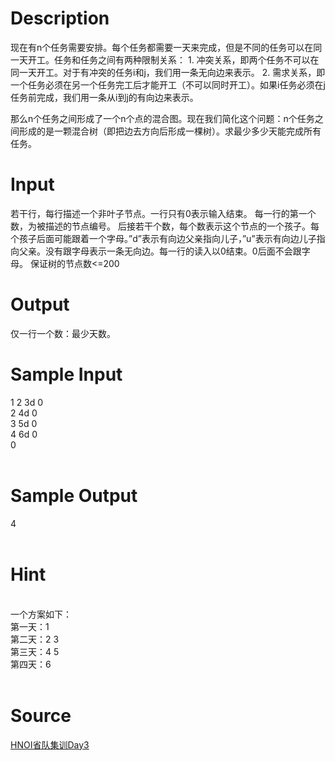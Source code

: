 
# Description

<div class="content">现在有n个任务需要安排。每个任务都需要一天来完成，但是不同的任务可以在同一天开工。任务和任务之间有两种限制关系：
1.	冲突关系，即两个任务不可以在同一天开工。对于有冲突的任务i和j，我们用一条无向边来表示。
2.	需求关系，即一个任务必须在另一个任务完工后才能开工（不可以同时开工）。如果i任务必须在j任务前完成，我们用一条从i到j的有向边来表示。

那么n个任务之间形成了一个n个点的混合图。现在我们简化这个问题：n个任务之间形成的是一颗混合树（即把边去方向后形成一棵树）。求最少多少天能完成所有任务。

</div>

# Input

<div class="content">若干行，每行描述一个非叶子节点。一行只有0表示输入结束。
每一行的第一个数，为被描述的节点编号。
后接若干个数，每个数表示这个节点的一个孩子。每个孩子后面可能跟着一个字母。”d”表示有向边父亲指向儿子，”u”表示有向边儿子指向父亲。没有跟字母表示一条无向边。每一行的读入以0结束。0后面不会跟字母。
保证树的节点数&lt;=200

</div>

# Output

<div class="content">仅一行一个数：最少天数。

</div>

# Sample Input

<div class="content"><span class="sampledata">1 2 3d 0<br/>
2 4d 0<br/>
3 5d 0<br/>
4 6d 0<br/>
0<br/>
<br/>
</span></div>

# Sample Output

<div class="content"><span class="sampledata">4<br/>
<br/>
</span></div>

# Hint

<div class="content"><p><br/>
一个方案如下：<br/>
第一天：1<br/>
第二天：2 3<br/>
第三天：4 5<br/>
第四天：6<br/>
<br/>
</p></div>

# Source

<div class="content"><p><a href="problemset.php?search=HNOI省队集训Day3">HNOI省队集训Day3</a></p></div>

